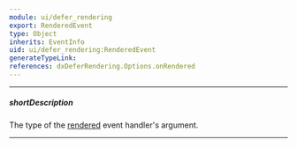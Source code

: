 ```yaml
---
module: ui/defer_rendering
export: RenderedEvent
type: Object
inherits: EventInfo
uid: ui/defer_rendering:RenderedEvent
generateTypeLink: 
references: dxDeferRendering.Options.onRendered
---
```

---
##### shortDescription
The type of the [rendered]({basewidgetpath}/Events/#rendered) event handler's argument.

---
<!-- Description goes here -->
